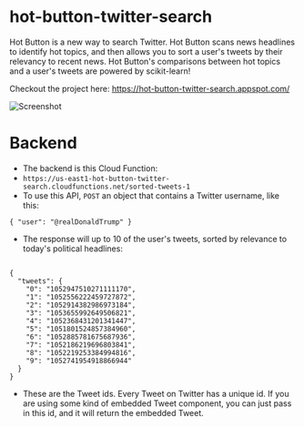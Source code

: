 # hot-button-twitter-search
Hot Button is a new way to search Twitter. Hot Button scans news headlines to identify hot topics, and then allows you to sort a user's tweets by their relevancy to recent news. Hot Button's comparisons between hot topics and a user's tweets are powered by  scikit-learn!

Checkout the project here: https://hot-button-twitter-search.appspot.com/

![Screenshot](https://preview.ibb.co/fNMJNp/Screen_Shot_2018_08_28_at_4_17_30_PM.png)

# Backend 
- The backend is this Cloud Function:
- `https://us-east1-hot-button-twitter-search.cloudfunctions.net/sorted-tweets-1`
- To use this API, `POST` an object that contains a Twitter username, like this:
```
{ "user": "@realDonaldTrump" }
```
- The response will up to 10 of the user's tweets, sorted by relevance to today's political headlines:
```

{
  "tweets": {
    "0": "1052947510271111170", 
    "1": "1052556222459727872", 
    "2": "1052914382986973184", 
    "3": "1053655992649506821", 
    "4": "1052368431201341447", 
    "5": "1051801524857384960", 
    "6": "1052885781675687936", 
    "7": "1052186219696803841", 
    "8": "1052219253384994816", 
    "9": "1052741954918866944"
  }
}
```
- These are the Tweet ids. Every Tweet on Twitter has a unique id. If you are using some kind of embedded Tweet component, you can just pass in this id, and it will return the embedded Tweet.
